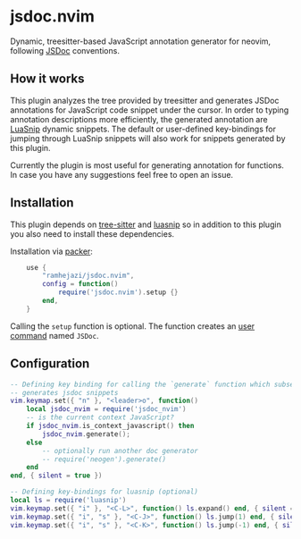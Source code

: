 # jsdoc.nvim

Dynamic, treesitter-based JavaScript annotation generator for neovim, following [JSDoc][5] conventions.

## How it works

This plugin analyzes the tree provided by treesitter and generates JSDoc annotations for JavaScript code
snippet under the cursor. In order to typing annotation descriptions more efficiently, the generated annotation
are [LuaSnip][1] dynamic snippets. The default or user-defined key-bindings
for jumping through LuaSnip snippets will also work for snippets generated by this plugin.

Currently the plugin is most useful for generating annotation for functions. In case you have any suggestions
feel free to open an issue.

## Installation

This plugin depends on [tree-sitter][2] and [luasnip][1]
so in addition to this plugin you also need to install these dependencies.

Installation via [packer][4]:

```lua
    use {
        "ramhejazi/jsdoc.nvim",
        config = function()
            require('jsdoc.nvim').setup {}
        end,
    }
```

Calling the `setup` function is optional.
The function creates an [user command][3] named `JSDoc`.

## Configuration

```lua
-- Defining key binding for calling the `generate` function which subsequently
-- generates jsdoc snippets
vim.keymap.set({ "n" }, "<leader>o", function()
    local jsdoc_nvim = require('jsdoc_nvim')
    -- is the current context JavaScript?
    if jsdoc_nvim.is_context_javascript() then
        jsdoc_nvim.generate();
    else
        -- optionally run another doc generator
        -- require('neogen').generate()
    end
end, { silent = true })

-- Defining key-bindings for luasnip (optional)
local ls = require('luasnip')
vim.keymap.set({ "i" }, "<C-L>", function() ls.expand() end, { silent = true })
vim.keymap.set({ "i", "s" }, "<C-J>", function() ls.jump(1) end, { silent = true })
vim.keymap.set({ "i", "s" }, "<C-K>", function() ls.jump(-1) end, { silent = true })
```

[1]: https://github.com/L3MON4D3/LuaSnip 'LuaSnip Repository'
[2]: https://github.com/nvim-treesitter/nvim-treesitter/wiki/Installation 'TreeSitter Installation'
[3]: https://neovim.io/doc/user/lua-guide.html#_user-commands 'Neovim User Commands'
[4]: https://github.com/wbthomason/packer.nvim 'Packer Neovim Package Manager'
[5]: https://jsdoc.app 'JSDoc homepage'
